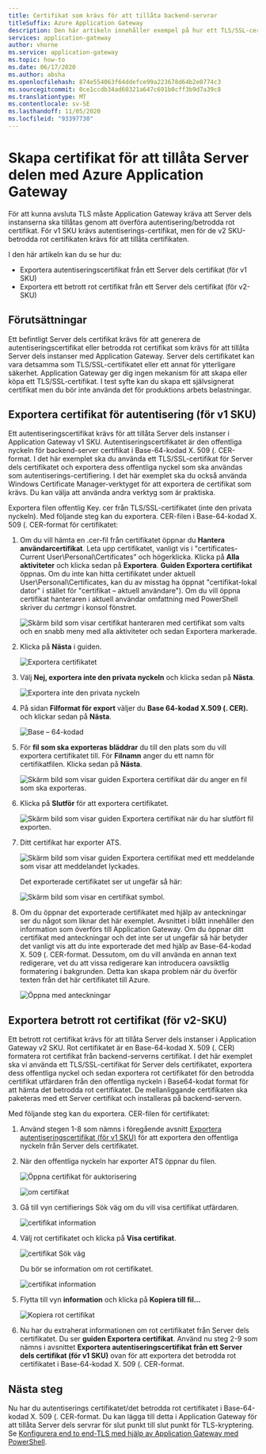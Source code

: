 ```yaml
---
title: Certifikat som krävs för att tillåta backend-servrar
titleSuffix: Azure Application Gateway
description: Den här artikeln innehåller exempel på hur ett TLS/SSL-certifikat kan konverteras till autentiseringscertifikat och betrodda rot certifikat som krävs för att tillåta Server dels instanser i Azure Application Gateway
services: application-gateway
author: vhorne
ms.service: application-gateway
ms.topic: how-to
ms.date: 06/17/2020
ms.author: absha
ms.openlocfilehash: 874e554063f64ddefce99a223678d64b2e0774c3
ms.sourcegitcommit: 0ce1ccdb34ad60321a647c691b0cff3b9d7a39c8
ms.translationtype: MT
ms.contentlocale: sv-SE
ms.lasthandoff: 11/05/2020
ms.locfileid: "93397730"
---
```

# <a name="create-certificates-to-allow-the-backend-with-azure-application-gateway"></a>Skapa certifikat för att tillåta Server delen med Azure Application Gateway

För att kunna avsluta TLS måste Application Gateway kräva att Server dels instanserna ska tillåtas genom att överföra autentisering/betrodda rot certifikat. För v1 SKU krävs autentiserings-certifikat, men för de v2 SKU-betrodda rot certifikaten krävs för att tillåta certifikaten.

I den här artikeln kan du se hur du:


- Exportera autentiseringscertifikat från ett Server dels certifikat (för v1 SKU)
- Exportera ett betrott rot certifikat från ett Server dels certifikat (för v2-SKU)

## <a name="prerequisites"></a>Förutsättningar

Ett befintligt Server dels certifikat krävs för att generera de autentiseringscertifikat eller betrodda rot certifikat som krävs för att tillåta Server dels instanser med Application Gateway. Server dels certifikatet kan vara detsamma som TLS/SSL-certifikatet eller ett annat för ytterligare säkerhet. Application Gateway ger dig ingen mekanism för att skapa eller köpa ett TLS/SSL-certifikat. I test syfte kan du skapa ett självsignerat certifikat men du bör inte använda det för produktions arbets belastningar. 

## <a name="export-authentication-certificate-for-v1-sku"></a>Exportera certifikat för autentisering (för v1 SKU)

Ett autentiseringscertifikat krävs för att tillåta Server dels instanser i Application Gateway v1 SKU. Autentiseringscertifikatet är den offentliga nyckeln för backend-server certifikat i Base-64-kodad X. 509 (. CER-format. I det här exemplet ska du använda ett TLS/SSL-certifikat för Server dels certifikatet och exportera dess offentliga nyckel som ska användas som autentiserings-certifiering. I det här exemplet ska du också använda Windows Certificate Manager-verktyget för att exportera de certifikat som krävs. Du kan välja att använda andra verktyg som är praktiska.

Exportera filen offentlig Key. cer från TLS/SSL-certifikatet (inte den privata nyckeln). Med följande steg kan du exportera. CER-filen i Base-64-kodad X. 509 (. CER-format för certifikatet:

1. Om du vill hämta en .cer-fil från certifikatet öppnar du **Hantera användarcertifikat**. Leta upp certifikatet, vanligt vis i "certificates-Current User\Personal\Certificates" och högerklicka. Klicka på **Alla aktiviteter** och klicka sedan på **Exportera**. **Guiden Exportera certifikat** öppnas. Om du inte kan hitta certifikatet under aktuell User\Personal\Certificates, kan du av misstag ha öppnat "certifikat-lokal dator" i stället för "certifikat – aktuell användare"). Om du vill öppna certifikat hanteraren i aktuell användar omfattning med PowerShell skriver du *certmgr* i konsol fönstret.

   ![Skärm bild som visar certifikat hanteraren med certifikat som valts och en snabb meny med alla aktiviteter och sedan Exportera markerade.](./media/certificates-for-backend-authentication/export.png)

2. Klicka på **Nästa** i guiden.

   ![Exportera certifikatet](./media/certificates-for-backend-authentication/exportwizard.png)

3. Välj **Nej, exportera inte den privata nyckeln** och klicka sedan på **Nästa**.

   ![Exportera inte den privata nyckeln](./media/certificates-for-backend-authentication/notprivatekey.png)

4. På sidan **Filformat för export** väljer du **Base 64-kodad X.509 (. CER).** och klickar sedan på **Nästa**.

   ![Base – 64-kodad](./media/certificates-for-backend-authentication/base64.png)

5. För **fil som ska exporteras** **bläddrar** du till den plats som du vill exportera certifikatet till. För **Filnamn** anger du ett namn för certifikatfilen. Klicka sedan på **Nästa**.

   ![Skärm bild som visar guiden Exportera certifikat där du anger en fil som ska exporteras.](./media/certificates-for-backend-authentication/browse.png)

6. Klicka på **Slutför** för att exportera certifikatet.

   ![Skärm bild som visar guiden Exportera certifikat när du har slutfört fil exporten.](./media/certificates-for-backend-authentication/finish.png)

7. Ditt certifikat har exporter ATS.

   ![Skärm bild som visar guiden Exportera certifikat med ett meddelande som visar att meddelandet lyckades.](./media/certificates-for-backend-authentication/success.png)

   Det exporterade certifikatet ser ut ungefär så här:

   ![Skärm bild som visar en certifikat symbol.](./media/certificates-for-backend-authentication/exported.png)

8. Om du öppnar det exporterade certifikatet med hjälp av anteckningar ser du något som liknar det här exemplet. Avsnittet i blått innehåller den information som överförs till Application Gateway. Om du öppnar ditt certifikat med anteckningar och det inte ser ut ungefär så här betyder det vanligt vis att du inte exporterade det med hjälp av Base-64-kodad X. 509 (. CER-format. Dessutom, om du vill använda en annan text redigerare, vet du att vissa redigerare kan introducera oavsiktlig formatering i bakgrunden. Detta kan skapa problem när du överför texten från det här certifikatet till Azure.

   ![Öppna med anteckningar](./media/certificates-for-backend-authentication/format.png)

## <a name="export-trusted-root-certificate-for-v2-sku"></a>Exportera betrott rot certifikat (för v2-SKU)

Ett betrott rot certifikat krävs för att tillåta Server dels instanser i Application Gateway v2 SKU. Rot certifikatet är en Base-64-kodad X. 509 (. CER) formatera rot certifikat från backend-serverns certifikat. I det här exemplet ska vi använda ett TLS/SSL-certifikat för Server dels certifikatet, exportera dess offentliga nyckel och sedan exportera rot certifikatet för den betrodda certifikat utfärdaren från den offentliga nyckeln i Base64-kodat format för att hämta det betrodda rot certifikatet. De mellanliggande certifikaten ska paketeras med ett Server certifikat och installeras på backend-servern.

Med följande steg kan du exportera. CER-filen för certifikatet:

1. Använd stegen 1-8 som nämns i föregående avsnitt [Exportera autentiseringscertifikat (för v1 SKU)](#export-authentication-certificate-for-v1-sku) för att exportera den offentliga nyckeln från Server dels certifikatet.

2. När den offentliga nyckeln har exporter ATS öppnar du filen.

   ![Öppna certifikat för auktorisering](./media/certificates-for-backend-authentication/openAuthcert.png)

   ![om certifikat](./media/certificates-for-backend-authentication/general.png)

3. Gå till vyn certifierings Sök väg om du vill visa certifikat utfärdaren.

   ![certifikat information](./media/certificates-for-backend-authentication/certdetails.png)

4. Välj rot certifikatet och klicka på **Visa certifikat**.

   ![certifikat Sök väg](./media/certificates-for-backend-authentication/rootcert.png)

   Du bör se information om rot certifikatet.

   ![certifikat information](./media/certificates-for-backend-authentication/rootcertdetails.png)

5. Flytta till vyn **information** och klicka på **Kopiera till fil...**

   ![Kopiera rot certifikat](./media/certificates-for-backend-authentication/rootcertcopytofile.png)

6. Nu har du extraherat informationen om rot certifikatet från Server dels certifikatet. Du ser **guiden Exportera certifikat**. Använd nu steg 2-9 som nämns i avsnittet **Exportera autentiseringscertifikat från ett Server dels certifikat (för v1 SKU)** ovan för att exportera det betrodda rot certifikatet i Base-64-kodad X. 509 (. CER-format.

## <a name="next-steps"></a>Nästa steg

Nu har du autentiserings certifikatet/det betrodda rot certifikatet i Base-64-kodad X. 509 (. CER-format. Du kan lägga till detta i Application Gateway för att tillåta Server dels servrar för slut punkt till slut punkt för TLS-kryptering. Se [Konfigurera end to end-TLS med hjälp av Application Gateway med PowerShell](./application-gateway-end-to-end-ssl-powershell.md).